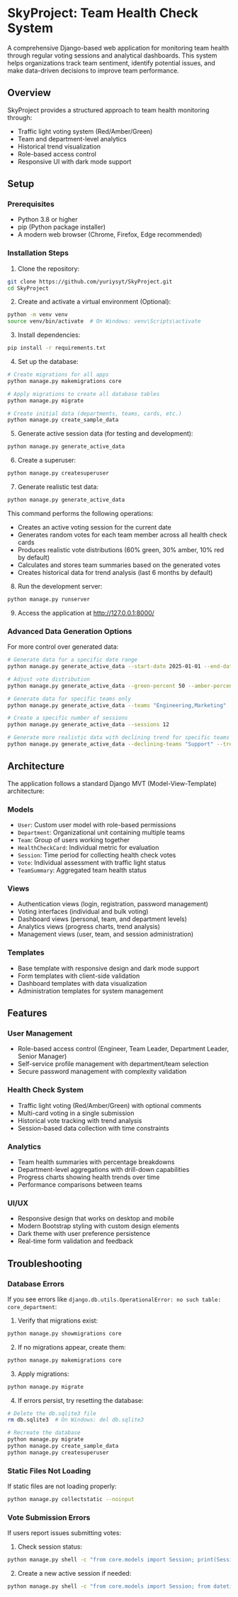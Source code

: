 # SkyProject: Team Health Check System

A comprehensive Django-based web application for monitoring team health through regular voting sessions and analytical dashboards. This system helps organizations track team sentiment, identify potential issues, and make data-driven decisions to improve team performance.

## Overview

SkyProject provides a structured approach to team health monitoring through:
- Traffic light voting system (Red/Amber/Green)
- Team and department-level analytics
- Historical trend visualization
- Role-based access control
- Responsive UI with dark mode support

## Setup

### Prerequisites
- Python 3.8 or higher
- pip (Python package installer)
- A modern web browser (Chrome, Firefox, Edge recommended)

### Installation Steps

1. Clone the repository:
```bash
git clone https://github.com/yuriysyt/SkyProject.git
cd SkyProject
```

2. Create and activate a virtual environment (Optional):
```bash
python -m venv venv
source venv/bin/activate  # On Windows: venv\Scripts\activate
```

3. Install dependencies:
```bash
pip install -r requirements.txt
```
4. Set up the database:
```bash
# Create migrations for all apps
python manage.py makemigrations core

# Apply migrations to create all database tables
python manage.py migrate

# Create initial data (departments, teams, cards, etc.)
python manage.py create_sample_data
```

5. Generate active session data (for testing and development):
```bash
python manage.py generate_active_data
```

6. Create a superuser:
```bash
python manage.py createsuperuser
```

7. Generate realistic test data:

```bash
python manage.py generate_active_data
```


This command performs the following operations:
- Creates an active voting session for the current date
- Generates random votes for each team member across all health check cards
- Produces realistic vote distributions (60% green, 30% amber, 10% red by default)
- Calculates and stores team summaries based on the generated votes
- Creates historical data for trend analysis (last 6 months by default)

8. Run the development server:
```bash
python manage.py runserver
```
9. Access the application at http://127.0.0.1:8000/


### Advanced Data Generation Options

For more control over generated data:

```bash
# Generate data for a specific date range
python manage.py generate_active_data --start-date 2025-01-01 --end-date 2025-04-29

# Adjust vote distribution
python manage.py generate_active_data --green-percent 50 --amber-percent 30 --red-percent 20

# Generate data for specific teams only
python manage.py generate_active_data --teams "Engineering,Marketing"

# Create a specific number of sessions
python manage.py generate_active_data --sessions 12

# Generate more realistic data with declining trend for specific teams
python manage.py generate_active_data --declining-teams "Support" --trend-severity 15
```

## Architecture

The application follows a standard Django MVT (Model-View-Template) architecture:

### Models
- `User`: Custom user model with role-based permissions
- `Department`: Organizational unit containing multiple teams
- `Team`: Group of users working together
- `HealthCheckCard`: Individual metric for evaluation
- `Session`: Time period for collecting health check votes
- `Vote`: Individual assessment with traffic light status
- `TeamSummary`: Aggregated team health status

### Views
- Authentication views (login, registration, password management)
- Voting interfaces (individual and bulk voting)
- Dashboard views (personal, team, and department levels)
- Analytics views (progress charts, trend analysis)
- Management views (user, team, and session administration)

### Templates
- Base template with responsive design and dark mode support
- Form templates with client-side validation
- Dashboard templates with data visualization
- Administration templates for system management

## Features

### User Management
- Role-based access control (Engineer, Team Leader, Department Leader, Senior Manager)
- Self-service profile management with department/team selection
- Secure password management with complexity validation

### Health Check System
- Traffic light voting (Red/Amber/Green) with optional comments
- Multi-card voting in a single submission
- Historical vote tracking with trend analysis
- Session-based data collection with time constraints

### Analytics
- Team health summaries with percentage breakdowns
- Department-level aggregations with drill-down capabilities
- Progress charts showing health trends over time
- Performance comparisons between teams

### UI/UX
- Responsive design that works on desktop and mobile
- Modern Bootstrap styling with custom design elements
- Dark theme with user preference persistence
- Real-time form validation and feedback

## Troubleshooting

### Database Errors
If you see errors like `django.db.utils.OperationalError: no such table: core_department`:

1. Verify that migrations exist:
```bash
python manage.py showmigrations core
```

2. If no migrations appear, create them:
```bash
python manage.py makemigrations core
```

3. Apply migrations:
```bash
python manage.py migrate
```

4. If errors persist, try resetting the database:
```bash
# Delete the db.sqlite3 file
rm db.sqlite3  # On Windows: del db.sqlite3

# Recreate the database
python manage.py migrate
python manage.py create_sample_data
python manage.py createsuperuser
```

### Static Files Not Loading
If static files are not loading properly:

```bash
python manage.py collectstatic --noinput
```

### Vote Submission Errors
If users report issues submitting votes:

1. Check session status:
```bash
python manage.py shell -c "from core.models import Session; print(Session.objects.filter(is_active=True))"
```

2. Create a new active session if needed:
```bash
python manage.py shell -c "from core.models import Session; from datetime import datetime, timedelta; Session.objects.create(start_date=datetime.now(), end_date=datetime.now() + timedelta(days=7), is_active=True)"
```